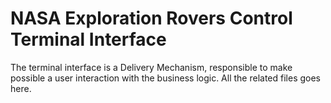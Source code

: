 # NASA Exploration Rovers Control Terminal Interface

The terminal interface is a Delivery Mechanism, responsible to make possible a user interaction with the business logic. All the related files goes here.
